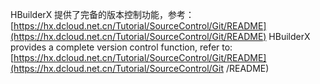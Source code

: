 
HBuilderX 提供了完备的版本控制功能，参考：[https://hx.dcloud.net.cn/Tutorial/SourceControl/Git/README](https://hx.dcloud.net.cn/Tutorial/SourceControl/Git/README)
HBuilderX provides a complete version control function, refer to: [https://hx.dcloud.net.cn/Tutorial/SourceControl/Git/README](https://hx.dcloud.net.cn/Tutorial/SourceControl/Git /README)
